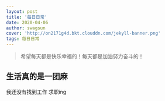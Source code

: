 ```yaml
---
layout: post
title: '每日日常'
date: 2020-04-06
author: swagsun
cover: 'http://on2171g4d.bkt.clouddn.com/jekyll-banner.png'
tags: 每日日常
---
```


> 希望每天都是快乐幸福的！每天都是加油努力奋斗的！


## 生活真的是一团麻 



我还没有找到工作  求职ing

